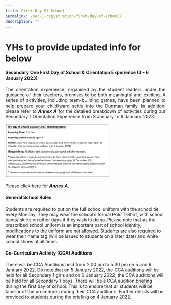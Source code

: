 ```yaml
---
title: First Day Of School
permalink: /sec-1-registration/first-day-of-school/
description: ""
---
```

# YHs to provide updated info for below


#### Secondary One First Day of School & Orientation Experience (3 - 6 January 2023)

<p style="text-align: justify;">The orientation experience, organised by the student leaders under the guidance of their teachers, promises to be both meaningful and exciting. A series of activities, including team-building games, have been planned to help prepare your child/ward settle into the Dunman family. In addition, please refer to <B><I>Annex A</I></B> for the detailed breakdown of activities during our Secondary 1 Orientation Experience from 3 January to 6 January 2023.</P>

<img src="/images/Sec%201%20Registration/FirstDayOfSch_3Jan2023.png"
     style="width:65%">

Please click <a href="/files/Sec%201%20Registration/AnnexA_2023.pdf" target="_blank">here</a> for ***Annex A***.

#### General School Rules

Students are required to put on the full school uniform with the school tie every Monday. They may wear the school’s formal Polo T-Shirt, with school pants/ skirts on other days if they wish to do so. Please note that as the prescribed school uniform is an important part of school identity, modifications to the uniform are not allowed. Students are also required to wear their name tag (will be issued to students on a later date) and white school shoes at all times.

#### Co–Curriculum Activity (CCA) Auditions

There will be CCA Auditions held from 2.00 pm to 5.30 pm on 5 and 6 January 2022. Do note that on 5 January 2022, the CCA auditions will be held for all Secondary 1 girls and on 6 January 2022, the CCA auditions will be held for all Secondary 1 boys. There will be a CCA audition briefing during the first day of school. This is to ensure that all students will be familiar of the procedures during their CCA auditions. Further details will be provided to students during the briefing on 4 January 2022.